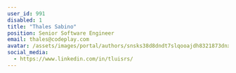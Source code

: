 ```yaml
---
user_id: 991
disabled: 1
title: "Thales Sabino"
position: Senior Software Engineer
email: thales@codeplay.com
avatar: /assets/images/portal/authors/snsks38d8dndt7slqooajdh8321873dnx28djd.jpg
social_media:
  - https://www.linkedin.com/in/tluisrs/
---
```



